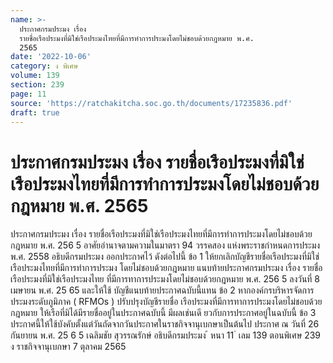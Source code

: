 ```yaml
---
name: >-
  ประกาศกรมประมง เรื่อง
  รายชื่อเรือประมงที่มิใช่เรือประมงไทยที่มีการทำการประมงโดยไม่ชอบด้วยกฎหมาย พ.ศ.
  2565
date: '2022-10-06'
category: ง พิเศษ
volume: 139
section: 239
page: 11
source: 'https://ratchakitcha.soc.go.th/documents/17235836.pdf'
draft: true
---
```


# ประกาศกรมประมง เรื่อง รายชื่อเรือประมงที่มิใช่เรือประมงไทยที่มีการทำการประมงโดยไม่ชอบด้วยกฎหมาย พ.ศ. 2565

ประกาศกรมประมง เรื่อง รายชื่อเรือประมงที่มิใช่เรือประมงไทยที่มีการทำการประมงโดยไม่ชอบด้วยกฎหมาย พ.ศ. 256 5 อาศัยอำนาจตามความในมาตรา 94 วรรคสอง แห่งพระราชกำหนดการประมง พ.ศ. 2558 อธิบดีกรมประมง ออกประกาศไว้ ดังต่อไปนี้ ข้อ 1 ให้ยกเลิกบัญชีรายชื่อเรือประมงที่มิใช่เรือประมงไทยที่มีการทำการประมง โดยไม่ชอบด้วยกฎหมาย แนบท้ายประกาศกรมประมง เรื่อง รายชื่อเรือประมงที่มิใช่เรือประมงไทย ที่มีการทาการประมงโดยไม่ชอบด้วยกฎหมาย พ.ศ. 256 5 ลงวันที่ 8 เมษายน พ.ศ. 25 65 และให้ใช้ บัญชีแนบท้ายประกาศฉบับนี้แทน ข้อ 2 หากองค์กรบริหารจัดการประมงระดับภูมิภาค ( RFMOs ) ปรับปรุงบัญชีรายชื่อ เรือประมงที่มีการทาการประมงโดยไม่ชอบด้วยกฎหมาย ให้เรือที่มิได้มีรายชื่ออยู่ในประกาศฉบับนี้ มีผลเช่นเดี ยวกับการประกาศอยู่ในฉบับนี้ ข้อ 3 ประกาศนี้ให้ใช้บังคับตั้งแต่วันถัดจากวันประกาศในราชกิจจานุเบกษาเป็นต้นไป ประกาศ ณ วันที่ 26 กันยายน พ.ศ. 25 6 5 เฉลิมชัย สุวรรณรักษ์ อธิบดีกรมประมง ้ หนา 11 ่ เลม 139 ตอนพิเศษ 239 ง ราชกิจจานุเบกษา 7 ตุลาคม 2565



















